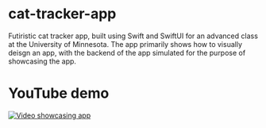 # cat-tracker-app

Futiristic cat tracker app, built using Swift and SwiftUI for an advanced class at the University of Minnesota. The app primarily shows how to visually deisgn an app, with the backend of the app simulated for the purpose of showcasing the app.

# YouTube demo
[![Video showcasing app](https://img.youtube.com/vi/ZyM5ALPq8zE/0.jpg)](https://www.youtube.com/watch?v=ZyM5ALPq8zE)
